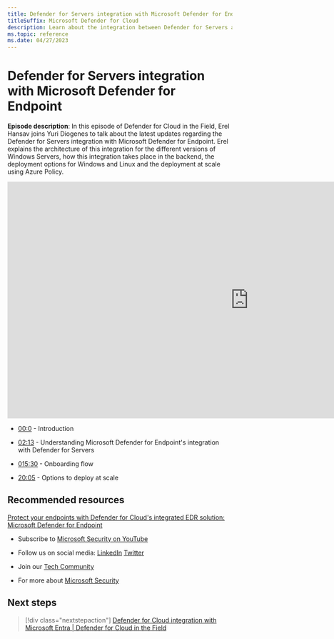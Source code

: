 ```yaml
---
title: Defender for Servers integration with Microsoft Defender for Endpoint
titleSuffix: Microsoft Defender for Cloud
description: Learn about the integration between Defender for Servers and Microsoft Defender for Endpoint
ms.topic: reference
ms.date: 04/27/2023
---
```


# Defender for Servers integration with Microsoft Defender for Endpoint

**Episode description**: In this episode of Defender for Cloud in the Field, Erel Hansav joins Yuri Diogenes to talk about the latest updates regarding the Defender for Servers integration with Microsoft Defender for Endpoint. Erel explains the architecture of this integration for the different versions of Windows Servers, how this integration takes place in the backend, the deployment options for Windows and Linux and the deployment at scale using Azure Policy.


<iframe src="https://aka.ms/docs/player?id=aaf5dbcd-9a29-40c2-b355-8c832b27baa5" width="1080" height="530" allowFullScreen="true" frameBorder="0"></iframe>

- [00:0](/shows/mdc-in-the-field/servers-med-integration#time=00m00s) - Introduction

- [02:13](/shows/mdc-in-the-field/servers-med-integration#time=02m13s) - Understanding Microsoft Defender for Endpoint's integration with Defender for Servers

- [015:30](/shows/mdc-in-the-field/servers-med-integration#time=15m30s) - Onboarding flow

- [20:05](/shows/mdc-in-the-field/servers-med-integration#time=20m05s) - Options to deploy at scale

## Recommended resources
  
[Protect your endpoints with Defender for Cloud's integrated EDR solution: Microsoft Defender for Endpoint](integration-defender-for-endpoint.md)

-  Subscribe to [Microsoft Security on YouTube](https://www.youtube.com/redirect?event=video_description&redir_token=QUFFLUhqa0ZoTml2Qm9kZ2pjRzNMUXFqVUwyNl80YVNtd3xBQ3Jtc0trVm9QM2Z0NlpOeC1KSUE2UEd1cVJ5aHQ0MTN6WjJEYmNlOG9rWC1KZ1ZqaTNmcHdOOHMtWXRLSGhUTVBhQlhhYzlUc2xmTHZtaUpkd1c4LUQzLWt1YmRTbkVQVE5EcTJIM0Foc042SGdQZU5acVRJbw&q=https%3A%2F%2Faka.ms%2FSubscribeMicrosoftSecurity)

-  Follow us on social media: 
  [LinkedIn](https://www.youtube.com/redirect?event=video_description&redir_token=QUFFLUhqbFk5TXZuQld2NlpBRV9BQlJqMktYSm95WWhCZ3xBQ3Jtc0tsQU13MkNPWGNFZzVuem5zc05wcnp0VGxybHprVTkwS2todWw0b0VCWUl4a2ZKYVktNGM1TVFHTXpmajVLcjRKX0cwVFNJaDlzTld4MnhyenBuUGRCVmdoYzRZTjFmYXRTVlhpZGc4MHhoa3N6ZDhFMA&q=https%3A%2F%2Fwww.linkedin.com%2Fshowcase%2Fmicrosoft-security%2F)
  [Twitter](https://twitter.com/msftsecurity)

-  Join our [Tech Community](https://aka.ms/SecurityTechCommunity)

-  For more about [Microsoft Security](https://msft.it/6002T9HQY)

## Next steps

> [!div class="nextstepaction"]
> [Defender for Cloud integration with Microsoft Entra | Defender for Cloud in the Field](episode-seventeen.md)
